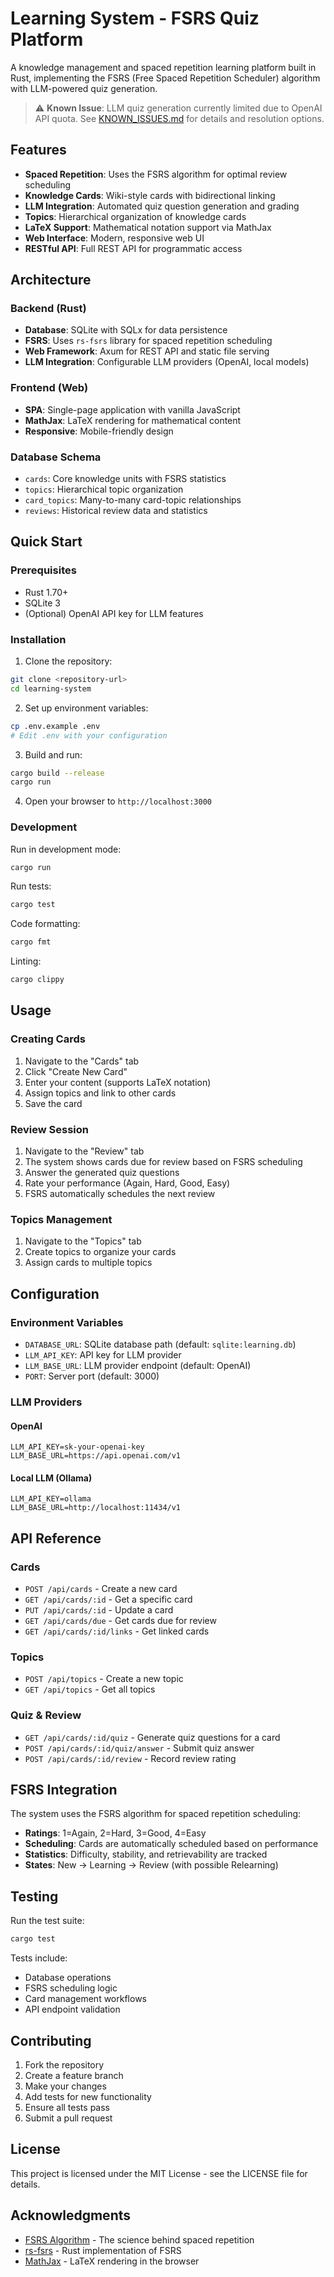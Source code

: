 # Learning System - FSRS Quiz Platform

A knowledge management and spaced repetition learning platform built in Rust, implementing the FSRS (Free Spaced Repetition Scheduler) algorithm with LLM-powered quiz generation.

> ⚠️ **Known Issue**: LLM quiz generation currently limited due to OpenAI API quota. See [KNOWN_ISSUES.md](KNOWN_ISSUES.md) for details and resolution options.

## Features

- **Spaced Repetition**: Uses the FSRS algorithm for optimal review scheduling
- **Knowledge Cards**: Wiki-style cards with bidirectional linking
- **LLM Integration**: Automated quiz question generation and grading
- **Topics**: Hierarchical organization of knowledge cards
- **LaTeX Support**: Mathematical notation support via MathJax
- **Web Interface**: Modern, responsive web UI
- **RESTful API**: Full REST API for programmatic access

## Architecture

### Backend (Rust)
- **Database**: SQLite with SQLx for data persistence
- **FSRS**: Uses `rs-fsrs` library for spaced repetition scheduling
- **Web Framework**: Axum for REST API and static file serving
- **LLM Integration**: Configurable LLM providers (OpenAI, local models)

### Frontend (Web)
- **SPA**: Single-page application with vanilla JavaScript
- **MathJax**: LaTeX rendering for mathematical content
- **Responsive**: Mobile-friendly design

### Database Schema
- `cards`: Core knowledge units with FSRS statistics
- `topics`: Hierarchical topic organization
- `card_topics`: Many-to-many card-topic relationships
- `reviews`: Historical review data and statistics

## Quick Start

### Prerequisites
- Rust 1.70+
- SQLite 3
- (Optional) OpenAI API key for LLM features

### Installation

1. Clone the repository:
```bash
git clone <repository-url>
cd learning-system
```

2. Set up environment variables:
```bash
cp .env.example .env
# Edit .env with your configuration
```

3. Build and run:
```bash
cargo build --release
cargo run
```

4. Open your browser to `http://localhost:3000`

### Development

Run in development mode:
```bash
cargo run
```

Run tests:
```bash
cargo test
```

Code formatting:
```bash
cargo fmt
```

Linting:
```bash
cargo clippy
```

## Usage

### Creating Cards
1. Navigate to the "Cards" tab
2. Click "Create New Card"
3. Enter your content (supports LaTeX notation)
4. Assign topics and link to other cards
5. Save the card

### Review Session
1. Navigate to the "Review" tab
2. The system shows cards due for review based on FSRS scheduling
3. Answer the generated quiz questions
4. Rate your performance (Again, Hard, Good, Easy)
5. FSRS automatically schedules the next review

### Topics Management
1. Navigate to the "Topics" tab
2. Create topics to organize your cards
3. Assign cards to multiple topics

## Configuration

### Environment Variables

- `DATABASE_URL`: SQLite database path (default: `sqlite:learning.db`)
- `LLM_API_KEY`: API key for LLM provider
- `LLM_BASE_URL`: LLM provider endpoint (default: OpenAI)
- `PORT`: Server port (default: 3000)

### LLM Providers

#### OpenAI
```env
LLM_API_KEY=sk-your-openai-key
LLM_BASE_URL=https://api.openai.com/v1
```

#### Local LLM (Ollama)
```env
LLM_API_KEY=ollama
LLM_BASE_URL=http://localhost:11434/v1
```

## API Reference

### Cards
- `POST /api/cards` - Create a new card
- `GET /api/cards/:id` - Get a specific card
- `PUT /api/cards/:id` - Update a card
- `GET /api/cards/due` - Get cards due for review
- `GET /api/cards/:id/links` - Get linked cards

### Topics
- `POST /api/topics` - Create a new topic
- `GET /api/topics` - Get all topics

### Quiz & Review
- `GET /api/cards/:id/quiz` - Generate quiz questions for a card
- `POST /api/cards/:id/quiz/answer` - Submit quiz answer
- `POST /api/cards/:id/review` - Record review rating

## FSRS Integration

The system uses the FSRS algorithm for spaced repetition scheduling:

- **Ratings**: 1=Again, 2=Hard, 3=Good, 4=Easy
- **Scheduling**: Cards are automatically scheduled based on performance
- **Statistics**: Difficulty, stability, and retrievability are tracked
- **States**: New → Learning → Review (with possible Relearning)

## Testing

Run the test suite:
```bash
cargo test
```

Tests include:
- Database operations
- FSRS scheduling logic
- Card management workflows
- API endpoint validation

## Contributing

1. Fork the repository
2. Create a feature branch
3. Make your changes
4. Add tests for new functionality
5. Ensure all tests pass
6. Submit a pull request

## License

This project is licensed under the MIT License - see the LICENSE file for details.

## Acknowledgments

- [FSRS Algorithm](https://github.com/open-spaced-repetition/fsrs4anki) - The science behind spaced repetition
- [rs-fsrs](https://github.com/open-spaced-repetition/rs-fsrs) - Rust implementation of FSRS
- [MathJax](https://www.mathjax.org/) - LaTeX rendering in the browser